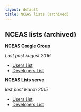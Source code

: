 ```yaml
---
layout: default
title: NCEAS lists (archived)
---
```


NCEAS lists (archived)
----------------------

**NCEAS Google Group**

_Last post August 2016_

* [Users List](https://groups.google.com/a/admb-project.org/d/forum/users)
* [Developers List](https://groups.google.com/a/admb-project.org/d/forum/developers)

**NCEAS Lists serve**

_last post March 2015_

* [Users List](http://lists.admb-project.org/pipermail/users/)
* [Developers List](http://lists.admb-project.org/pipermail/developers/)
